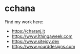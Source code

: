 cchana
======

Find my work here:

* https://charanj.it
* https://www.1thingaweek.com
* https://www.sitejoy.dev
* https://www.yourddesigns.com
